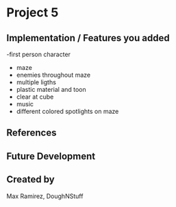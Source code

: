 # Project 5
## Implementation / Features you added

-first person character
- maze
- enemies throughout maze
- multiple ligths
- plastic material and toon
- clear at cube
- music
- different colored spotlights on maze

## References

## Future Development

## Created by
Max Ramirez, DoughNStuff
